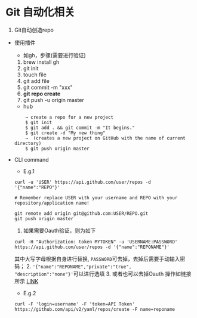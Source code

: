# Git 自动化相关

1. Git自动创造repo
- 使用插件
    - 如gh，步骤(需要进行验证)
    1. brew install gh
    2. git init
    3. touch file
    4. git add file
    5. git commit -m "xxx"
    6. **git repo create**
    7. git push -u origin master
    - hub
    ```
        → create a repo for a new project
        $ git init
        $ git add . && git commit -m "It begins."
        $ git create -d "My new thing"
        →  (creates a new project on GitHub with the name of current directory)
        $ git push origin master
    ```

- CLI command
    - E.g.1 
    ```
    curl -u 'USER' https://api.github.com/user/repos -d '{"name":"REPO"}'

    # Remember replace USER with your username and REPO with your repository/application name!

    git remote add origin git@github.com:USER/REPO.git
    git push origin master
    ```
    1. 如果需要Oauth验证，则为如下
    ```
    curl -H "Authorization: token MYTOKEN" -u 'USERNAME:PASSWORD' https://api.github.com/user/repos -d '{"name":"REPONAME"}'

    ```
    其中大写字母根据自身进行替换, ```PASSWORD```可去掉，去掉后需要手动输入密码；
    2. ```'{"name":"REPONAME","private":"true", "description":"none"}'```可以进行选填
    3. 或者也可以去掉Oauth
    操作如链接所示 <a href="https://docs.github.com/en/organizations/restricting-access-to-your-organizations-data/disabling-oauth-app-access-restrictions-for-your-organization
    " title="Hobbit lifestyles">LINK</a>


    - E.g.2
    ```
    curl -F 'login=username' -F 'token=API Token' https://github.com/api/v2/yaml/repos/create -F name=reponame
    ```

